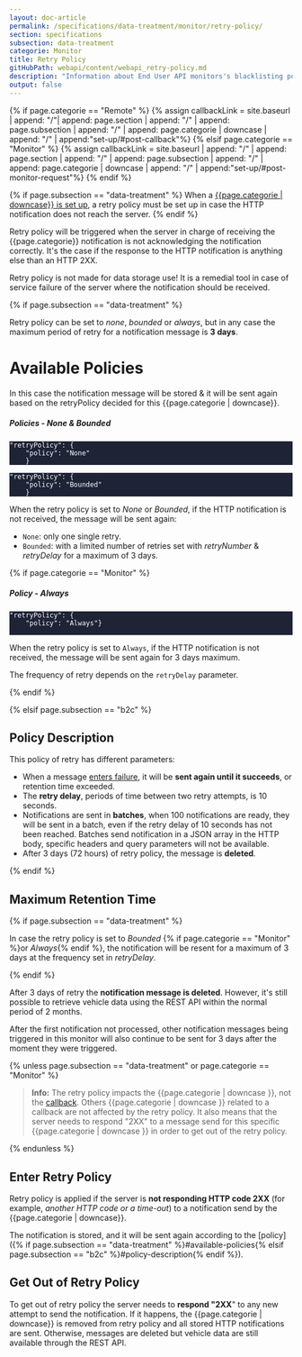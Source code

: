 ```yaml
---
layout: doc-article
permalink: /specifications/data-treatment/monitor/retry-policy/
section: specifications
subsection: data-treatment
categorie: Monitor
title: Retry Policy
gitHubPath: webapi/content/webapi_retry-policy.md
description: "Information about End User API monitors's blacklisting policy."
output: false
---
```


<style>
.tile.is-child {
    background-color: #1E2336;
    color: white;
}
.tile.is-child .title {
    font-size: 1.3rem;
    color: #ff4238;
}
.tile.is-child em {
    font-size: .8rem
}
.notification code, .notification pre {
    background: transparent;
}
</style>

{% if page.categorie == "Remote" %}
{% assign callbackLink = site.baseurl | append: "/"| append: page.section | append: "/" | append: page.subsection | append: "/" | append: page.categorie | downcase | append: "/" | append:"set-up/#post-callback"%}
{% elsif page.categorie == "Monitor" %}
{% assign callbackLink = site.baseurl | append: "/" | append: page.section | append: "/" | append: page.subsection | append: "/" | append: page.categorie | downcase | append: "/" | append:"set-up/#post-monitor-request"%}
{% endif %}

{% if page.subsection == "data-treatment" %}
When a [{{page.categorie | downcase}} is set up]({{callbackLink}}), a retry policy must be set up in case the HTTP notification does not reach the server.
{% endif %}

Retry policy will be triggered when the server in charge of receiving the {{page.categorie}} notification is not acknowledging the notification correctly. It's the case if the response to the HTTP notification is anything else than an HTTP 2XX.

Retry policy is not made for data storage use! It is a remedial tool in case of service failure of the server where the notification should be received.

{% if page.subsection == "data-treatment" %}

Retry policy can be set to *none*, *bounded* or *always*, but in any case the maximum period of retry for a notification message is **3 days**.

# Available Policies

In this case the notification message will be stored & it will be sent again based on the retryPolicy decided for this {{page.categorie | downcase}}.

##### Policies - None & Bounded

<div class="tile is-ancestor">
    <div class="tile is-parent">
        <article class="tile is-child HTTP notification">
            <div class="language-json"><pre class="highlight"><code><span class="nl">"retryPolicy"</span><span class="p">:</span><span class="w"> </span><span class="p">{</span><span class="w">
    </span><span class="nl">"policy"</span><span class="p">:</span><span class="w"> </span><span class="s2">"None"</span>
    <span class="p">}</span><span class="w">
</span></code></pre></div>
        </article>
    </div>
    <div class="tile is-parent">
        <article class="tile is-child HTTP notification">
            <div class="language-json"><pre class="highlight"><code><span class="nl">"retryPolicy"</span><span class="p">:</span><span class="w"> </span><span class="p">{</span><span class="w">
    </span><span class="nl">"policy"</span><span class="p">:</span><span class="w"> </span><span class="s2">"Bounded"</span>
    <span class="p">}</span><span class="w">
</span></code></pre></div>
        </article>
    </div>
</div>


When the retry policy is set to *None* or *Bounded*, if the HTTP notification is not received, the message will be sent again:
- `None`: only one single retry.
- `Bounded`: with a limited number of retries set with *retryNumber* & *retryDelay* for a maximum of 3 days.

{% if page.categorie == "Monitor" %}

##### Policy - Always

<div class="tile is-ancestor">
    <div class="tile is-parent">
        <article class="tile is-child HTTP notification">
            <div class="language-json"><pre class="highlight"><code><span class="nl">"retryPolicy"</span><span class="p">:</span><span class="w"> </span><span class="p">{</span><span class="w">
    </span><span class="nl">"policy"</span><span class="p">:</span><span class="w"> </span><span class="s2">"Always"</span><span class="p">}<span class="w">
    </span>
</span></code></pre></div>
        </article>
    </div>
</div>


When the retry policy is set to `Always`, if the HTTP notification is not received, the message will be sent again for 3 days maximum.

The frequency of retry depends on the `retryDelay` parameter.

{% endif %}

{% elsif page.subsection == "b2c" %}

## Policy Description

This policy of retry has different parameters:
- When a message [enters failure](#enter-retry-policy), it will be **sent again until it succeeds**, or retention time exceeded.
- The **retry delay**, periods of time between two retry attempts, is 10 seconds.
- Notifications are sent in **batches**, when 100 notifications are ready, they will be sent in a batch, even if the retry delay of 10 seconds has not been reached. Batches send notification in a JSON array in the HTTP body, specific headers and query parameters will not be available.
- After 3 days (72 hours) of retry policy, the message is **deleted**.

{% endif %}

## Maximum Retention Time

{% if page.subsection == "data-treatment" %}

In case the retry policy is set to *Bounded* {% if page.categorie == "Monitor" %}or *Always*{% endif %}, the notification will be resent for a maximum of 3 days at the frequency set in *retryDelay*.

{% endif %}

After 3 days of retry the **notification message is deleted**. However, it's still possible to retrieve vehicle data using the REST API within the normal period of 2 months.

After the first notification not processed, other notification messages being triggered in this monitor will also continue to be sent for 3 days after the moment they were triggered.

{% unless page.subsection == "data-treatment" or page.categorie == "Monitor" %}

> **Info:** The retry policy impacts the {{page.categorie | downcase }}, not the [callback]({{callbackLink}}). Others {{page.categorie | downcase }} related to a callback are not affected by the retry policy.
It also means that the server needs to respond "2XX" to a message send for this specific {{page.categorie | downcase }} in order to get out of the retry policy.

{% endunless %}

## Enter Retry Policy

Retry policy is applied if the server is **not responding HTTP code 2XX** (for example, *another HTTP code or a time-out*) to a notification send by the {{page.categorie | downcase}}.

The notification is stored, and it will be sent again according to the [policy]({% if page.subsection == "data-treatment" %}#available-policies{% elsif page.subsection == "b2c" %}#policy-description{% endif %}).

## Get Out of Retry Policy

To get out of retry policy the server needs to **respond "2XX**" to any new attempt to send the notification. If it happens, the {{page.categorie | downcase}} is removed from retry policy and all stored HTTP notifications are sent. Otherwise, messages are deleted but vehicle data are still available through the REST API.
